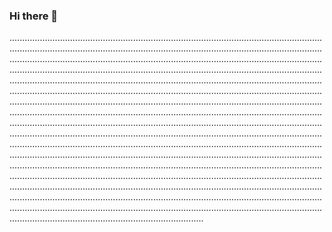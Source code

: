 ### Hi there 👋

.........................................................................................................................................................................................................................................................................................................................................................................................................................................................................................................................................................................................................................................................................................................................................................................................................................................................................................................................................................................................................................................................................................................................................................................................................................................................................................................................................................................................................................................................................................................................................................................................................................................................................................................................................................................................................................................................................................................................................................................................................................................................................................................................................................................................................................................................................
